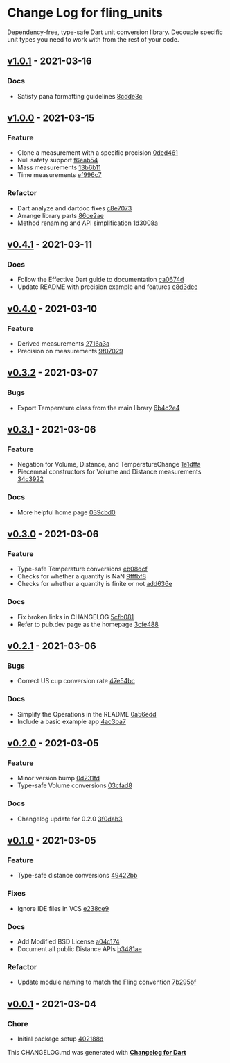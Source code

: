 # Change Log for fling_units
Dependency-free, type-safe Dart unit conversion library. Decouple specific unit types you need to work with from the rest of your code.

## [v1.0.1](https://bitbucket.org/gelbermungo/fling-units/commits/tag/v1.0.1) - 2021-03-16

### Docs
* Satisfy pana formatting guidelines [8cdde3c](https://bitbucket.org/gelbermungo/fling-units/commits/8cdde3cd085fa070532c779e35e26a06e3d2e20a)

## [v1.0.0](https://bitbucket.org/gelbermungo/fling-units/commits/tag/v1.0.0) - 2021-03-15

### Feature
* Clone a measurement with a specific precision [0ded461](https://bitbucket.org/gelbermungo/fling-units/commits/0ded461dee698269e61572258b3d04fa9078ca13)
* Null safety support [f6eab54](https://bitbucket.org/gelbermungo/fling-units/commits/f6eab545e6e7535c7774ab041aec7dd91ef47d21)
* Mass measurements [13b6b11](https://bitbucket.org/gelbermungo/fling-units/commits/13b6b11741a42cad59778819c5172ecb5310ce30)
* Time measurements [ef996c7](https://bitbucket.org/gelbermungo/fling-units/commits/ef996c7c01411240643a3349a5d14195f0d8f696)

### Refactor
* Dart analyze and dartdoc fixes [c8e7073](https://bitbucket.org/gelbermungo/fling-units/commits/c8e70736e898c213d9ca5b0610caf50d22d6705c)
* Arrange library parts [86ce2ae](https://bitbucket.org/gelbermungo/fling-units/commits/86ce2aeb689f49442f4680f53abc8b5c7725f679)
* Method renaming and API simplification [1d3008a](https://bitbucket.org/gelbermungo/fling-units/commits/1d3008a385ba6fccf91532519e522895c8881cfa)

## [v0.4.1](https://bitbucket.org/gelbermungo/fling-units/commits/tag/v0.4.1) - 2021-03-11

### Docs
* Follow the Effective Dart guide to documentation [ca0674d](https://bitbucket.org/gelbermungo/fling-units/commits/ca0674d38c97b1caf6e8a91cbd09ed38ccdf593f)
* Update README with precision example and features [e8d3dee](https://bitbucket.org/gelbermungo/fling-units/commits/e8d3dee48fe577e0c7d43580b623fd56c13d564b)

## [v0.4.0](https://bitbucket.org/gelbermungo/fling-units/commits/tag/v0.4.0) - 2021-03-10

### Feature
* Derived measurements [2716a3a](https://bitbucket.org/gelbermungo/fling-units/commits/2716a3a89682a6ae44111e95da2e75f101c29743)
* Precision on measurements [9f07029](https://bitbucket.org/gelbermungo/fling-units/commits/9f07029b5d87f95043495ea88cefc0a88c8f2a5c)

## [v0.3.2](https://bitbucket.org/gelbermungo/fling-units/commits/tag/v0.3.2) - 2021-03-07

### Bugs
* Export Temperature class from the main library [6b4c2e4](https://bitbucket.org/gelbermungo/fling-units/commits/6b4c2e4abdbef01e9b0771fd9d687a60fd86154d)

## [v0.3.1](https://bitbucket.org/gelbermungo/fling-units/commits/tag/v0.3.1) - 2021-03-06

### Feature
* Negation for Volume, Distance, and TemperatureChange [1e1dffa](https://bitbucket.org/gelbermungo/fling-units/commit/1e1dffac9edc5579aa0e0b620d97c5d262c1724a)
* Piecemeal constructors for Volume and Distance measurements [34c3922](https://bitbucket.org/gelbermungo/fling-units/commit/34c39224f0a95a7b4292e6b6f95345ea933b616a)

### Docs
* More helpful home page [039cbd0](https://bitbucket.org/gelbermungo/fling-units/commit/039cbd02b8e22b5612c98bdb7ee79982a2841c7d)

## [v0.3.0](https://bitbucket.org/gelbermungo/fling-units/commits/tag/v0.3.0) - 2021-03-06

### Feature
* Type-safe Temperature conversions [eb08dcf](https://bitbucket.org/gelbermungo/fling-units/commit/eb08dcf10d3dd30c1fe4dd13cd09c2a639830ecb)
* Checks for whether a quantity is NaN [9fffbf8](https://bitbucket.org/gelbermungo/fling-units/commit/9fffbf8b070c45da57c03316f2cb97eb8786beeb)
* Checks for whether a quantity is finite or not [add636e](https://bitbucket.org/gelbermungo/fling-units/commit/add636e7f503ace20c6b46165eb1d1774ee4b451)

### Docs
* Fix broken links in CHANGELOG [5cfb081](https://bitbucket.org/gelbermungo/fling-units/commit/5cfb08153075499497ca823ddccf7f63bbc2d022)
* Refer to pub.dev page as the homepage [3cfe488](https://bitbucket.org/gelbermungo/fling-units/commit/3cfe48813074a9fc777bb7ff9fa5ea369b4335a9)

## [v0.2.1](https://bitbucket.org/gelbermungo/fling-units/commits/tag/v0.2.1) - 2021-03-06

### Bugs
* Correct US cup conversion rate [47e54bc](https://bitbucket.org/gelbermungo/fling-units/commit/47e54bcfed45b287a6f5567086f6c012e39ec2ae)

### Docs
* Simplify the Operations in the README [0a56edd](https://bitbucket.org/gelbermungo/fling-units/commit/0a56edd6f636102577c5099bd2edf108070fcf1a)
* Include a basic example app [4ac3ba7](https://bitbucket.org/gelbermungo/fling-units/commit/4ac3ba79d04757e9afba7b20b5cb5ca5a460362d)

## [v0.2.0](https://bitbucket.org/gelbermungo/fling-units/commits/tag/v0.2.0) - 2021-03-05

### Feature
* Minor version bump [0d231fd](https://bitbucket.org/gelbermungo/fling-units/commit/0d231fdac71338104b38e5b38c58d0cb803de8d0)
* Type-safe Volume conversions [03cfad8](https://bitbucket.org/gelbermungo/fling-units/commit/03cfad821da7185a1159857a89858dda58b97eb6)

### Docs
* Changelog update for 0.2.0 [3f0dab3](https://bitbucket.org/gelbermungo/fling-units/commit/3f0dab39c7523296b67b48c205626daa71f967c9)

## [v0.1.0](https://bitbucket.org/gelbermungo/fling-units/commits/tag/v0.1.0) - 2021-03-05

### Feature
* Type-safe distance conversions [49422bb](https://bitbucket.org/gelbermungo/fling-units/commit/49422bb8282ecebaed00b67b5197eb1c84a76be5)

### Fixes
* Ignore IDE files in VCS [e238ce9](https://bitbucket.org/gelbermungo/fling-units/commit/e238ce973b7c7baac98b4d894bcfcaf604788854)

### Docs
* Add Modified BSD License [a04c174](https://bitbucket.org/gelbermungo/fling-units/commit/a04c174c5ff486f490d90c76747d302685b698c3)
* Document all public Distance APIs [b3481ae](https://bitbucket.org/gelbermungo/fling-units/commit/b3481aec272405a3b610fedd54505bb6205920df)

### Refactor
* Update module naming to match the Fling convention [7b295bf](https://bitbucket.org/gelbermungo/fling-units/commit/7b295bf6cbe68e8592c3acbac1a5109c61a47eb6)

## [v0.0.1](https://bitbucket.org/gelbermungo/fling-units/commits/tag/v0.0.1) - 2021-03-04

### Chore
* Initial package setup [402188d](https://bitbucket.org/gelbermungo/fling-units/commit/402188dbcc53bc2fd4a1fd2074e86ed877d9fe13)


This CHANGELOG.md was generated with [**Changelog for Dart**](https://pub.dartlang.org/packages/changelog)
